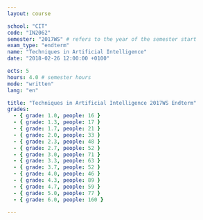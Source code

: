 ```yaml
---
layout: course

school: "CIT"
code: "IN2062"
semester: "2017WS" # refers to the year of the semester start
exam_type: "endterm"
name: "Techniques in Artificial Intelligence"
date: "2018-02-26 12:00:00 +0100"

ects: 5
hours: 4.0 # semester hours
mode: "written"
lang: "en"

title: "Techniques in Artificial Intelligence 2017WS Endterm"
grades:
  - { grade: 1.0, people: 16 }
  - { grade: 1.3, people: 17 }
  - { grade: 1.7, people: 21 }
  - { grade: 2.0, people: 33 }
  - { grade: 2.3, people: 48 }
  - { grade: 2.7, people: 52 }
  - { grade: 3.0, people: 71 }
  - { grade: 3.3, people: 63 }
  - { grade: 3.7, people: 52 }
  - { grade: 4.0, people: 46 }
  - { grade: 4.3, people: 89 }
  - { grade: 4.7, people: 59 }
  - { grade: 5.0, people: 77 }
  - { grade: 6.0, people: 160 }

---
```



